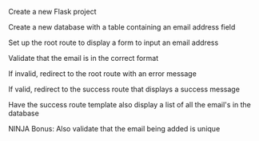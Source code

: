 Create a new Flask project

Create a new database with a table containing an email address field

Set up the root route to display a form to input an email address

Validate that the email is in the correct format

If invalid, redirect to the root route with an error message

If valid, redirect to the success route that displays a success message

Have the success route template also display a list of all the email's in the database

NINJA Bonus: Also validate that the email being added is unique
